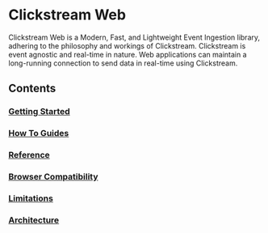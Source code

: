 # Clickstream Web

Clickstream Web is a Modern, Fast, and Lightweight Event Ingestion library, adhering to the philosophy and workings of Clickstream. Clickstream is event agnostic and real-time in nature. Web applications can maintain a long-running connection to send data in real-time using Clickstream.

## Contents

### [Getting Started](https://github.com/gojekfarm/clickstream-web/blob/main/docs/getting-started.md)

### [How To Guides](https://github.com/gojekfarm/clickstream-web/blob/main/docs/how-to-guides/readme.md)

### [Reference](https://github.com/gojekfarm/clickstream-web/blob/main/docs/reference/readme.md)

### [Browser Compatibility](https://github.com/gojekfarm/clickstream-web/blob/main/docs/browser-compatibility.md)

### [Limitations](https://github.com/gojekfarm/clickstream-web/blob/main/docs/limitation.md)

### [Architecture](https://github.com/gojekfarm/clickstream-web/blob/main/docs/architecture.md)
